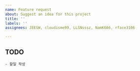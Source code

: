 ```yaml
---
name: Feature request
about: Suggest an idea for this project
title: ''
labels: ''
assignees: JEESW, cloudisme99, LLSNsssz, NamK666, rface3106

---
```


## TODO
    - 할일 작성
